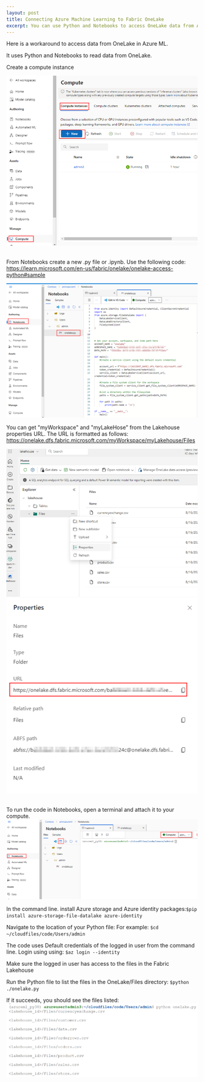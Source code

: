 ```yaml
---
layout: post
title: Connecting Azure Machine Learning to Fabric OneLake
excerpt: You can use Python and Notebooks to access OneLake data from Azure ML.
---
```


Here is a workaround to access data from OneLake in Azure ML. 

It uses Python and Notebooks to read data from OneLake.


Create a compute instance

![alt text](../images/2024-08-16-azureml-to-onelake/image.png)  


From Notebooks create a new .py file or .ipynb. Use the following code: https://learn.microsoft.com/en-us/fabric/onelake/onelake-access-python#sample

![alt text](../images/2024-08-16-azureml-to-onelake/image-1.png)


You can get "myWorkspace" and "myLakeHose" from the Lakehouse properties URL. The URL is formatted as follows: https://onelake.dfs.fabric.microsoft.com/myWorkspace/myLakehouse/Files

![alt text](../images/2024-08-16-azureml-to-onelake/image-2.png)
![alt text](../images/2024-08-16-azureml-to-onelake/image-3.png)                                        

To run the code in Notebooks, open a terminal and attach it to your compute. 
![alt text](../images/2024-08-16-azureml-to-onelake/image-4.png)

In the command line. install Azure storage and Azure identity packages:```$pip install azure-storage-file-datalake azure-identity```

Navigate to the location of your Python file: For example: ```$cd ~/cloudfiles/code/Users/admin```

The code uses Default credentials of the logged in user from the command line. Login using using: ```$az login --identity```

Make sure the logged in user has access to the files in the Fabric Lakehouse

Run the Python file to list the files in the OneLake/Files directory: ```$python ./onelake.py```

If it succeeds, you should see the files listed:
![alt text](../images/2024-08-16-azureml-to-onelake/image-5.png)
